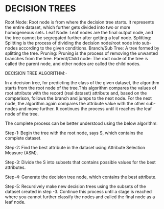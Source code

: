 # DECISION TREES


Root Node: Root node is from where the decision tree starts. It represents the entire dataset, which further gets divided into two or more homogeneous sets.
Leaf Node: Leaf nodes are the final output node, and the tree cannot be segregated further after getting a leaf node.
Splitting: Splitting is the process of dividing the decision node/root node into sub-nodes according to the given conditions.
Branch/Sub Tree: A tree formed by splitting the tree.
Pruning: Pruning is the process of removing the unwanted branches from the tree.
Parent/Child node: The root node of the tree is called the parent node, and other nodes are called the child nodes.

DECISION TREE ALGORITHM:- 

In a decision tree, for predicting the class of the given dataset, the algorithm starts from the root node of the tree.This algorithm compares the values of root attribute with the record (real dataset) attribute and, based on the comparison, follows the branch and jumps to the next node. 
For the next node, the algorithm again compares the attribute value with the other sub-nodes and move further. 
It continues the process until it reaches the leaf node of the tree. 

The complete process can be better understood using the below algorithm:

Step-1: Begin the tree with the root node, says S, which contains the complete dataset. 

Step-2: Find the best attribute in the dataset using Attribute Selection Measure (ASM).

Step-3: Divide the S into subsets that contains possible values for the best attributes.

Step-4: Generate the decision tree node, which contains the best attribute.

Step-5: Recursively make new decision trees using the subsets of the dataset created in step -3. Continue this process until a stage is reached where you cannot further classify the nodes and called the final node as a leaf node.
